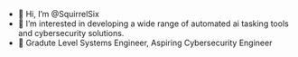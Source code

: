 - 👋 Hi, I’m @SquirrelSix
- 👀 I’m interested in developing a wide range of automated ai tasking tools and cybersecurity solutions.
- 🌱 Gradute Level Systems Engineer, Aspiring Cybersecurity Engineer

<!---
SquirrelSix/SquirrelSix is a ✨ special ✨ repository because its `README.md` (this file) appears on your GitHub profile.
You can click the Preview link to take a look at your changes.
--->
